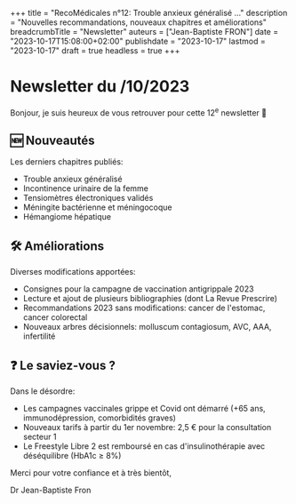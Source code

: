 +++
title = "RecoMédicales n°12: Trouble anxieux généralisé ..."
description = "Nouvelles recommandations, nouveaux chapitres et améliorations"
breadcrumbTitle = "Newsletter"
auteurs = ["Jean-Baptiste FRON"]
date = "2023-10-17T15:08:00+02:00"
publishdate = "2023-10-17"
lastmod = "2023-10-17"
draft = true
headless = true
+++

# Newsletter du /10/2023

Bonjour, je suis heureux de vous retrouver pour cette 12<sup>e</sup> newsletter 📰

## 🆕 Nouveautés

Les derniers chapitres publiés:

- Trouble anxieux généralisé
- Incontinence urinaire de la femme
- Tensiomètres électroniques validés
- Méningite bactérienne et méningocoque
- Hémangiome hépatique

## 🛠️ Améliorations

Diverses modifications apportées:

- Consignes pour la campagne de vaccination antigrippale 2023
- Lecture et ajout de plusieurs bibliographies (dont La Revue Prescrire)
- Recommandations 2023 sans modifications: cancer de l'estomac, cancer colorectal
- Nouveaux arbres décisionnels: molluscum contagiosum, AVC, AAA, infertilité

## ❓ Le saviez-vous ?

Dans le désordre:

- Les campagnes vaccinales grippe et Covid ont démarré (+65 ans, immunodépression, comorbidités graves)
- Nouveaux tarifs à partir du 1er novembre: 2,5 € pour la consultation secteur 1
- Le Freestyle Libre 2 est remboursé en cas d'insulinothérapie avec déséquilibre (HbA1c ≥ 8%)

Merci pour votre confiance et à très bientôt,

Dr Jean-Baptiste Fron
